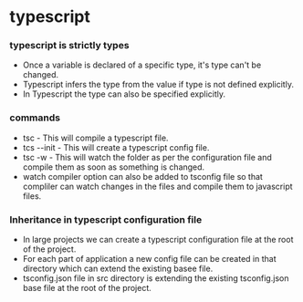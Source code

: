 # typescript

### typescript is strictly types
* Once a variable is declared of a specific type, it's type can't be changed.
* Typescript infers the type from the value if type is not defined explicitly.
* In Typescript the type can also be specified explicitly.


### commands
* tsc <filename> - This will compile a typescript file.
* tcs --init -  This will create a typescript config file.
* tsc -w - This will watch the folder as per the configuration file and compile them as soon as something is changed.
* watch compiler option can also be added to tsconfig file so that compliler can watch changes in the files and compile them to javascript files.


### Inheritance in typescript configuration file
* In large projects we can create a typescript configuration file at the root of the project.
* For each part of application a new config file can be created in that directory which can extend the existing basee file.
* tsconfig.json file in src directory is extending the existing tsconfig.json base file at the root of the project.